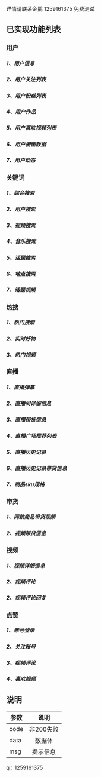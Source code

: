  详情请联系企鹅 1259161375  免费测试
## 已实现功能列表
                              
### 用户
##### 1、用户信息
##### 2、用户关注列表
##### 3、用户粉丝列表
##### 4、用户作品
##### 5、用户喜欢视频列表
##### 6、用户橱窗数据
##### 7、用户动态


### 关键词
##### 1、综合搜索
##### 2、用户搜索
##### 3、视频搜索
##### 4、音乐搜索
##### 5、话题搜索
##### 6、地点搜索
##### 7、话题视频


### 热搜
##### 1、热门搜索
##### 2、实时好物
##### 3、热门视频


### 直播
##### 1、直播弹幕
##### 2、直播间详细信息
##### 3、直播带货信息
##### 4、直播广场推荐列表
##### 5、直播历史记录
##### 6、直播历史记录带货信息
##### 7、商品sku规格

### 带货
##### 1、同款商品带货视频
##### 2、视频带货信息


### 视频
##### 1、视频详细信息
##### 2、视频评论
##### 2、视频评论回复


### 点赞
##### 1、账号登录
##### 2、关注账号
##### 3、视频评论
##### 4、喜欢视频

## 说明
参数|说明|
--|:--:|
code|非200失败|
data|数据体|
msg|提示信息|

q：1259161375


